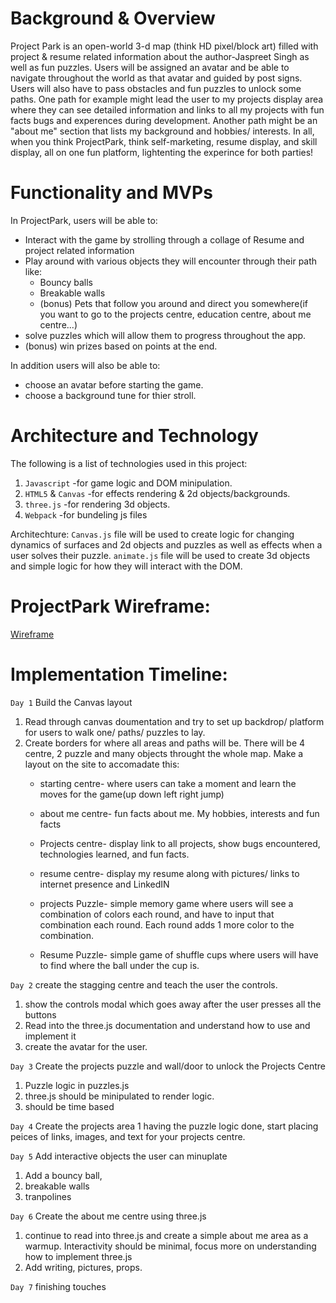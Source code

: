 # Background & Overview 

Project Park is an open-world 3-d map (think HD pixel/block art) filled with project & resume related information about the author-Jaspreet Singh as well as fun puzzles. Users will be assigned an avatar and be able to navigate throughout the world as that avatar and guided by post signs. Users will also have to pass obstacles and fun puzzles to unlock some paths. One path for example might lead the user to my projects display area where they can see detailed information and links to all my projects with fun facts bugs and experences during development. Another path might be an "about me" section that lists my background and hobbies/ interests. In all, when you think ProjectPark, think self-marketing, resume display, and skill display, all on one fun platform, lightenting the experince for both parties!


# Functionality and MVPs

In ProjectPark, users will be able to:
* Interact with the game by strolling through a collage of Resume and project related information 
* Play around with various objects they will encounter through their path like:
   * Bouncy balls
   * Breakable walls
   * (bonus) Pets that follow you around and direct you somewhere(if you want to go to the projects centre, education centre, about me centre...)
* solve puzzles which will allow them to progress throughout the app.
* (bonus) win prizes based on points at the end.

In addition users will also be able to:
* choose an avatar before starting the game.
* choose a background tune for thier stroll.


# Architecture and Technology

The following is a list of technologies used in this project:
1. `Javascript`       -for game logic and DOM minipulation.
2. `HTML5` & `Canvas` -for effects rendering & 2d objects/backgrounds.
3. `three.js`         -for rendering 3d objects.
4. `Webpack`          -for bundeling js files

Architechture:
`Canvas.js` file will be used to create logic for changing dynamics of surfaces and 2d objects and puzzles as well as effects when a user solves their puzzle.
`animate.js` file will be used to create 3d objects and simple logic for how they will interact with the DOM.


# ProjectPark Wireframe:

[Wireframe](https://wireframe.cc/pro/pp/f694d0636428749)


# Implementation Timeline:

`Day 1` Build the Canvas layout
1. Read through canvas doumentation and try to set up backdrop/ platform for users to walk one/ paths/ puzzles to lay.
2. Create borders for where all areas and paths will be. There will be 4 centre, 2 puzzle and many objects throught the whole map. Make a layout on the site to accomadate this:
    * starting centre- where users can take a moment and learn the moves for the game(up down left right jump)
    * about me centre- fun facts about me. My hobbies, interests and fun facts
    * Projects centre- display link to all projects, show bugs encountered, technologies learned, and fun facts.
    * resume centre- display my resume along with pictures/ links to internet presence and LinkedIN

    * projects Puzzle- simple memory game where users will see a combination of colors each round, and have to input that combination each round. Each round adds 1 more color to the combination.
    * Resume Puzzle- simple game of shuffle cups where users will have to find where the ball under the cup is.

`Day 2` create the stagging centre and teach the user the controls.
1. show the controls modal which goes away after the user presses all the buttons
2. Read into the three.js documentation and understand how to use and implement it
3. create the avatar for the user.

`Day 3` Create the projects puzzle and wall/door to unlock the Projects Centre
1. Puzzle logic in puzzles.js
2. three.js should be minipulated to render logic.
3. should be time based

`Day 4` Create the projects area
1 having the puzzle logic done, start placing peices of links, images, and text for your projects centre.

`Day 5` Add interactive objects the user can minuplate
1. Add a bouncy ball, 
2. breakable walls
3. tranpolines

`Day 6` Create the about me centre using three.js
1. continue to read into three.js and create a simple about me area as a warmup. Interactivity should be minimal, focus more on understanding how to implement three.js
2. Add writing, pictures, props.

`Day 7` finishing touches
